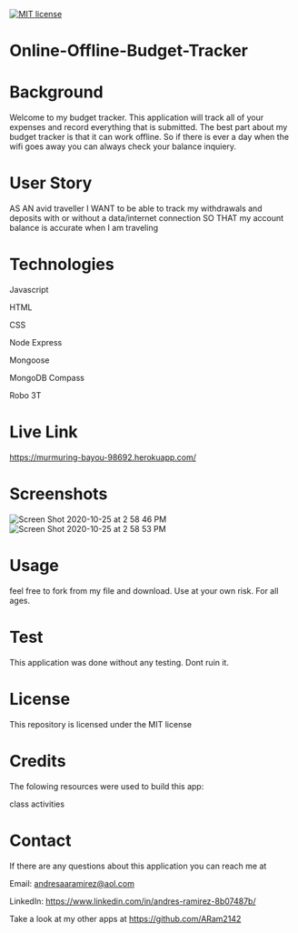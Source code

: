 [![MIT license](https://img.shields.io/badge/License-MIT-blue.svg)](https://lbesson.mit-license.org/)

# Online-Offline-Budget-Tracker

# Background
Welcome to my budget tracker. This application will track all of your expenses and record everything that is submitted. The best part about my budget tracker is that it can work offline. So if there is ever a day when the wifi goes away you can always check your balance inquiery.

# User Story
AS AN avid traveller
I WANT to be able to track my withdrawals and deposits with or without a data/internet connection
SO THAT my account balance is accurate when I am traveling

# Technologies
Javascript

HTML

CSS

Node Express

Mongoose

MongoDB Compass

Robo 3T

# Live Link

https://murmuring-bayou-98692.herokuapp.com/

# Screenshots 
![Screen Shot 2020-10-25 at 2 58 46 PM](https://user-images.githubusercontent.com/65634748/97116348-d48ebe80-16d2-11eb-86e3-a8c7bdc49da7.png)
![Screen Shot 2020-10-25 at 2 58 53 PM](https://user-images.githubusercontent.com/65634748/97116354-d6f11880-16d2-11eb-9846-32b44a758609.png)

# Usage
feel free to fork from my file and download. Use at your own risk. For all ages.

# Test
This application was done without any testing. Dont ruin it.

# License
This repository is licensed under the MIT license

# Credits
The folowing resources were used to build this app:

class activities

# Contact
If there are any questions about this application you can reach me at

Email: andresaaramirez@aol.com

LinkedIn: https://www.linkedin.com/in/andres-ramirez-8b07487b/

Take a look at my other apps at https://github.com/ARam2142